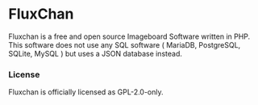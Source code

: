 # FluxChan
Fluxchan is a free and open source Imageboard Software written in PHP. This software does not use any SQL software ( MariaDB, PostgreSQL, SQLite, MySQL ) but uses a JSON database instead.


### License
Fluxchan is officially licensed as GPL-2.0-only.
